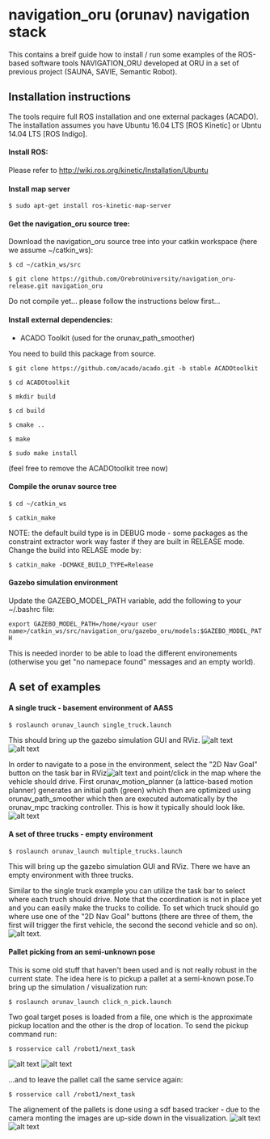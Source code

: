 # navigation_oru (orunav) navigation stack

This contains a breif guide how to install / run some examples of the ROS-based software tools NAVIGATION_ORU developed at ORU in a set of previous project (SAUNA, SAVIE, Semantic Robot).

## Installation instructions

The tools require full ROS installation and one external packages (ACADO). The installation assumes you have Ubuntu 16.04 LTS [ROS Kinetic] or Ubntu 14.04 LTS [ROS Indigo].

#### Install ROS:

Please refer to http://wiki.ros.org/kinetic/Installation/Ubuntu

#### Install map server

`$ sudo apt-get install ros-kinetic-map-server`

#### Get the navigation_oru source tree:

Download the navigation_oru source tree into your catkin workspace (here we assume ~/catkin_ws):

`$ cd ~/catkin_ws/src`

`$ git clone https://github.com/OrebroUniversity/navigation_oru-release.git navigation_oru`

Do not compile yet... please follow the instructions below first...

#### Install external dependencies:

- ACADO Toolkit (used for the orunav_path_smoother)

You need to build this package from source.

`$ git clone https://github.com/acado/acado.git -b stable ACADOtoolkit`

`$ cd ACADOtoolkit`

`$ mkdir build`

`$ cd build`

`$ cmake ..`

`$ make`

`$ sudo make install`

(feel free to remove the ACADOtoolkit tree now)


#### Compile the orunav source tree

`$ cd ~/catkin_ws`

`$ catkin_make`						


NOTE: the default build type is in DEBUG mode - some packages as the constraint extractor work way faster if they are built in RELEASE mode. Change the build into RELASE mode by:

`$ catkin_make -DCMAKE_BUILD_TYPE=Release`


#### Gazebo simulation environment

Update the GAZEBO_MODEL_PATH variable, add the following to your ~/.bashrc file:

`export GAZEBO_MODEL_PATH=/home/<your user name>/catkin_ws/src/navigation_oru/gazebo_oru/models:$GAZEBO_MODEL_PATH`

This is needed inorder to be able to load the different environements (otherwise you get "no namepace found" messages and an empty world).


## A set of examples

#### A single truck - basement environment of AASS

`$ roslaunch orunav_launch single_truck.launch`

This should bring up the gazebo simulation GUI and RViz.
![alt text][gazebo_single_truck]
![alt text][rviz_single_truck]

In order to navigate to a pose in the environment, select the "2D Nav Goal" button on the task bar in RViz![alt text][rviz_task_bar] and point/click in the map where the vehicle should drive. First orunav_motion_planner (a lattice-based motion planner) generates an initial path (green) which then are optimized using orunav_path_smoother which then are executed automatically by the orunav_mpc tracking controller. This is how it typically should look like.
![alt text][rviz_single_truck_run]

[gazebo_single_truck]: https://github.com/OrebroUniversity/navigation_oru-release/blob/master/docs/figs/gazebo_single_truck.png "Gazebo simulation of the AASS basement with a single forklift"
[rviz_single_truck]: https://github.com/OrebroUniversity/navigation_oru-release/blob/master/docs/figs/rviz_single_truck.png "RViz visualization of the AASS basement with a single forklift"
[rviz_task_bar]: https://github.com/OrebroUniversity/navigation_oru-release/blob/master/docs/figs/rviz_task_bar.png "RViz task bar"
[rviz_single_truck_run]: https://github.com/OrebroUniversity/navigation_oru-release/blob/master/docs/figs/single_truck_run.png "RViz visualization of a sample run"



#### A set of three trucks - empty environment

`$ roslaunch orunav_launch multiple_trucks.launch`    

This will bring up the gazebo simulation GUI and RViz. There we have an empty environment with three trucks. 


Similar to the single truck example you can utilize the task bar to select where each truch should drive. Note that the coordination is not in place yet and you can easily make the trucks to collide. To set which truck should go where use one of the "2D Nav Goal" buttons (there are three of them, the first will trigger the first vehicle, the second the second vehicle and so on).
![alt text][rviz_multiple_trucks_run].

[rviz_multiple_trucks_run]: https://github.com/OrebroUniversity/navigation_oru-release/blob/master/docs/figs/multiple_trucks_run.png "RViz visualization of a sample run with three vehicles"


#### Pallet picking from an semi-unknown pose

This is some old stuff that haven't been used and is not really robust in the current state. The idea here is to pickup a pallet at a semi-known pose.To bring up the simulation / visualization run:

`$ roslaunch orunav_launch click_n_pick.launch`

Two goal target poses is loaded from a file, one which is the approximate pickup location and the other is the drop of location. To send the pickup command run:

`$ rosservice call /robot1/next_task`

![alt text][rviz_pallet_picking] 
![alt text][gazebo_pallet_picking] 

...and to leave the pallet call the same service again:

`$ rosservice call /robot1/next_task`

The alignement of the pallets is done using a sdf based tracker - due to the camera monting the images are up-side down in the visualization.
![alt text][sdf_pallet_model]
![alt text][sdf_pallet_aligned]

[sdf_pallet_model]: https://github.com/OrebroUniversity/navigation_oru-release/blob/master/docs/figs/rviz_task_bar.png "SDF model of an EUR-pallet"
[sdf_pallet_aligned]: https://github.com/OrebroUniversity/navigation_oru-release/blob/master/docs/figs/single_truck_run.png "The aligned pallet"
[rviz_pallet_picking]: https://github.com/OrebroUniversity/navigation_oru-release/blob/master/docs/figs/rviz_pallet_picking.png "RViz visualization of pallet picking, the red box is the intial pallet pose estimate and the green one is the estimated one."
[gazebo_pallet_picking]: https://github.com/OrebroUniversity/navigation_oru-release/blob/master/docs/figs/gazebo_pallet_picking.png "Gazebo view of the pallet picking."
